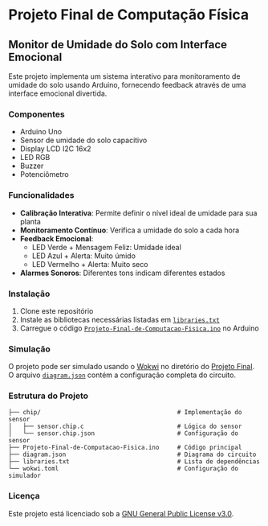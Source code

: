 # Projeto Final de Computação Física

## Monitor de Umidade do Solo com Interface Emocional

Este projeto implementa um sistema interativo para monitoramento de umidade do solo usando Arduino, fornecendo feedback através de uma interface emocional divertida.

### Componentes

- Arduino Uno
- Sensor de umidade do solo capacitivo
- Display LCD I2C 16x2
- LED RGB
- Buzzer
- Potenciômetro

### Funcionalidades

- **Calibração Interativa**: Permite definir o nível ideal de umidade para sua planta
- **Monitoramento Contínuo**: Verifica a umidade do solo a cada hora
- **Feedback Emocional**:
  - LED Verde + Mensagem Feliz: Umidade ideal
  - LED Azul + Alerta: Muito úmido
  - LED Vermelho + Alerta: Muito seco
- **Alarmes Sonoros**: Diferentes tons indicam diferentes estados

### Instalação

1. Clone este repositório
2. Instale as bibliotecas necessárias listadas em [`libraries.txt`](libraries.txt)
3. Carregue o código [`Projeto-Final-de-Computacao-Fisica.ino`](Projeto-Final-de-Computacao-Fisica.ino) no Arduino

### Simulação

O projeto pode ser simulado usando o [Wokwi](https://wokwi.com) no diretório do [Projeto Final](https://wokwi.com/projects/421645799385602049). O arquivo [`diagram.json`](diagram.json) contém a configuração completa do circuito.

### Estrutura do Projeto

```plaintext
├── chip/                                      # Implementação do sensor
│   ├── sensor.chip.c                          # Lógica do sensor
│   └── sensor.chip.json                       # Configuração do sensor
├── Projeto-Final-de-Computacao-Fisica.ino     # Código principal
├── diagram.json                               # Diagrama do circuito
├── libraries.txt                              # Lista de dependências
└── wokwi.toml                                 # Configuração do simulador
```

### Licença

Este projeto está licenciado sob a [GNU General Public License v3.0](LICENSE).
